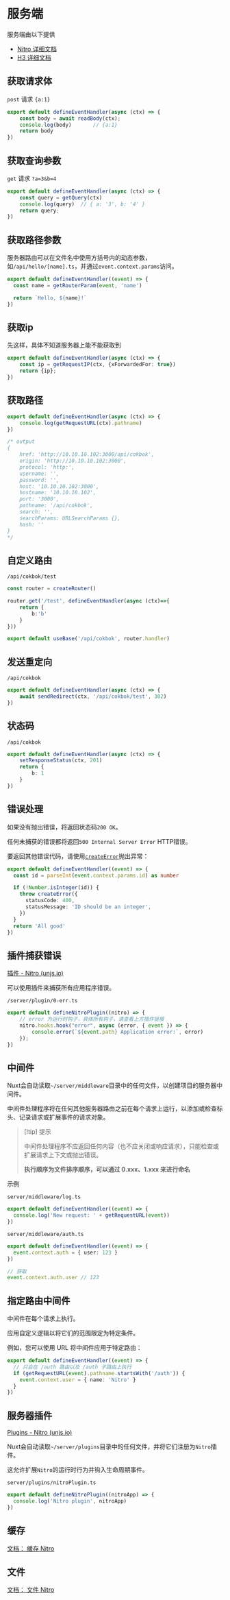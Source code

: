 # 服务端

服务端由以下提供

- [Nitro 详细文档](https://nitro.unjs.io/)
- [H3 详细文档](https://h3.unjs.io/)

## 获取请求体

`post` 请求 `{a:1}`

```ts
export default defineEventHandler(async (ctx) => {
    const body = await readBody(ctx);
    console.log(body)		// {a:1}
    return body
})
```



## 获取查询参数

`get` 请求 `?a=3&b=4`

```ts
export default defineEventHandler(async (ctx) => {
    const query = getQuery(ctx)
    console.log(query)	// { a: '3', b: '4' }
    return query;
})
```



## 获取路径参数

服务器路由可以在文件名中使用方括号内的动态参数，如`/api/hello/[name].ts`，并通过`event.context.params`访问。

``` ts
export default defineEventHandler((event) => {
  const name = getRouterParam(event, 'name')

  return `Hello, ${name}!`
})
```



## 获取ip

先这样，具体不知道服务器上能不能获取到

```ts
export default defineEventHandler(async (ctx) => {
    const ip = getRequestIP(ctx, {xForwardedFor: true})
    return {ip};
})
```



## 获取路径

```ts
export default defineEventHandler(async (ctx) => {
    console.log(getRequestURL(ctx).pathname)
})

/* output
{ 
    href: 'http://10.10.10.102:3000/api/cokbok',
    origin: 'http://10.10.10.102:3000',
    protocol: 'http:',
    username: '',
    password: '',
    host: '10.10.10.102:3000',
    hostname: '10.10.10.102',
    port: '3000',
    pathname: '/api/cokbok',
    search: '',
    searchParams: URLSearchParams {},
    hash: '' 
}
*/
```



## 自定义路由

`/api/cokbok/test`

```ts
const router = createRouter()

router.get('/test', defineEventHandler(async (ctx)=>{
    return {
        b:'b'
    }
}))

export default useBase('/api/cokbok', router.handler)
```



## 发送重定向

`/api/cokbok`

```ts
export default defineEventHandler(async (ctx) => {
    await sendRedirect(ctx, '/api/cokbok/test', 302)
})
```



## 状态码

`/api/cokbok`

```ts
export default defineEventHandler(async (ctx) => {
    setResponseStatus(ctx, 201)
    return {
        b: 1
    }
})
```



## 错误处理

如果没有抛出错误，将返回状态码`200 OK`。

任何未捕获的错误都将返回`500 Internal Server Error` HTTP错误。

要返回其他错误代码，请使用[`createError`](https://nuxt.com.cn/docs/api/utils/create-error)抛出异常：

```ts
export default defineEventHandler((event) => {
  const id = parseInt(event.context.params.id) as number

  if (!Number.isInteger(id)) {
    throw createError({
      statusCode: 400,
      statusMessage: 'ID should be an integer',
    })
  }
  return 'All good'
})

```



## 插件捕获错误

[插件 - Nitro (unjs.io)](https://nitro.unjs.io/guide/plugins#capturing-errors)

可以使用插件来捕获所有应用程序错误。

`/server/plugin/0-err.ts`

```ts
export default defineNitroPlugin((nitro) => {
    // error 为运行时钩子，具体所有钩子，请查看上方插件链接
    nitro.hooks.hook("error", async (error, { event }) => {
        console.error(`${event.path} Application error:`, error)
    });
})
```







## 中间件

Nuxt会自动读取`~/server/middleware`目录中的任何文件，以创建项目的服务器中间件。

中间件处理程序将在任何其他服务器路由之前在每个请求上运行，以添加或检查标头、记录请求或扩展事件的请求对象。

> [!tip] 提示
>
> 中间件处理程序不应返回任何内容（也不应关闭或响应请求），只能检查或扩展请求上下文或抛出错误。
>
> **执行顺序为文件排序顺序，可以通过 0.xxx、1.xxx 来进行命名**

示例

`server/middleware/log.ts`

``` ts
export default defineEventHandler((event) => {
  console.log('New request: ' + getRequestURL(event))
})
```

`server/middleware/auth.ts`

```ts
export default defineEventHandler((event) => {
  event.context.auth = { user: 123 }
})

// 获取
event.context.auth.user	// 123
```



## 指定路由中间件

中间件在每个请求上执行。

应用自定义逻辑以将它们的范围限定为特定条件。

例如，您可以使用 URL 将中间件应用于特定路由：

```ts
export default defineEventHandler((event) => {
  // 只会在 /auth 路由以及 /auth 子路由上执行
  if (getRequestURL(event).pathname.startsWith('/auth')) {
    event.context.user = { name: 'Nitro' }
  }
})
```



## 服务器插件

[Plugins - Nitro (unjs.io)](https://nitro.unjs.io/guide/plugins)

Nuxt会自动读取`~/server/plugins`目录中的任何文件，并将它们注册为`Nitro`插件。

这允许扩展`Nitro`的运行时行为并钩入生命周期事件。

`server/plugins/nitroPlugin.ts`

```ts
export default defineNitroPlugin((nitroApp) => {
  console.log('Nitro plugin', nitroApp)
})
```

## 缓存

[文档： 缓存 Nitro ](https://nitro.unjs.io/guide/cache#cached-event-handlers)

## 文件

[文档： 文件 Nitro](https://nitro.unjs.io/guide/assets)

